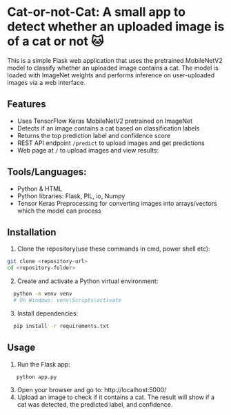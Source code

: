# Cat-or-not-Cat: A small app to detect whether an uploaded image is of a cat or not 🐱
This is a simple Flask web application that uses the pretrained MobileNetV2 model to classify whether an uploaded image contains a cat. The model is loaded with ImageNet weights and performs inference on user-uploaded images via a web interface.
## Features

- Uses TensorFlow Keras MobileNetV2 pretrained on ImageNet
- Detects if an image contains a cat based on classification labels
- Returns the top prediction label and confidence score
- REST API endpoint `/predict` to upload images and get predictions
- Web page at `/` to upload images and view results:

## Tools/Languages:
 - Python & HTML
 - Python libraries: Flask, PIL, io, Numpy
 - Tensor Keras Preprocessing for converting images into arrays/vectors which the model can process
   
## Installation

1. Clone the repository(use these commands in cmd, power shell etc):
 ```bash
git clone <repository-url>
cd <repository-folder>
```

2. Create and activate a Python virtual environment:
```bash
  python -m venv venv
  # On Windows: venv\Scripts\activate
```
3. Install dependencies:
```bash
  pip install -r requirements.txt
```

## Usage
1. Run the Flask app:
```bash
   python app.py
```
3. Open your browser and go to: http://localhost:5000/
4. Upload an image to check if it contains a cat. The result will show if a cat was detected, the predicted label, and confidence.









